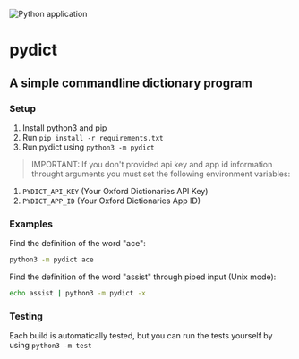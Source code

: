 ![Python application](https://github.com/HarryPeach/pydict/workflows/Python%20application/badge.svg)
# pydict
## A simple commandline dictionary program

### Setup
1. Install python3 and pip
2. Run ```pip install -r requirements.txt```
3. Run pydict using ```python3 -m pydict```


> IMPORTANT: If you don't provided api key and app id information throught arguments you must set the following environment variables:
   1. ```PYDICT_API_KEY``` (Your Oxford Dictionaries API Key)
   2. ```PYDICT_APP_ID``` (Your Oxford Dictionaries App ID)

### Examples

Find the definition of the word "ace":
```sh
python3 -m pydict ace
```

Find the definition of the word "assist" through piped input (Unix mode):
```sh
echo assist | python3 -m pydict -x
```

### Testing
Each build is automatically tested, but you can run the tests yourself by using ```python3 -m test```